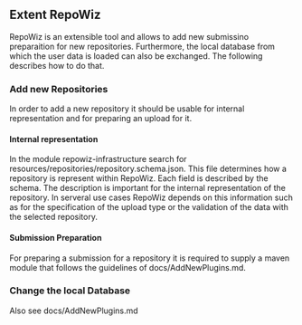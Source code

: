 ## Extent RepoWiz
RepoWiz is an extensible tool and allows to add new submissino preparaition for new repositories.
Furthermore, the local database from which the user data is loaded can also be exchanged.
The following describes how to do that. 

### Add new Repositories
In order to add a new repository it should be usable for internal representation and for preparing an upload for it.

#### Internal representation
In the module repowiz-infrastructure search for resources/repositories/repository.schema.json.
This file determines how a repository is represent within RepoWiz. Each field
is described by the schema. 
The description is important for the internal representation of the repository. In serveral use cases
RepoWiz depends on this information such as for the specification of the upload type or the validation
of the data with the selected repository. 

#### Submission Preparation
For preparing a submission for a repository it is required to supply a maven module 
that follows the guidelines of docs/AddNewPlugins.md. 

### Change the local Database
Also see docs/AddNewPlugins.md
